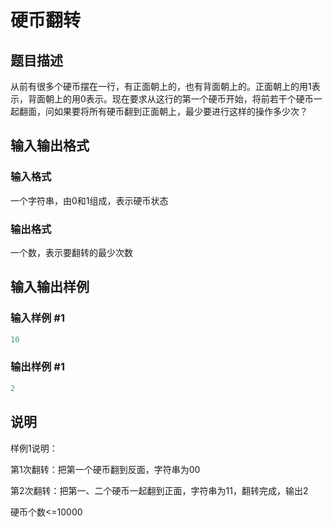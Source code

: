 # 硬币翻转

## 题目描述

从前有很多个硬币摆在一行，有正面朝上的，也有背面朝上的。正面朝上的用1表示，背面朝上的用0表示。现在要求从这行的第一个硬币开始，将前若干个硬币一起翻面，问如果要将所有硬币翻到正面朝上，最少要进行这样的操作多少次？

## 输入输出格式

### 输入格式

一个字符串，由0和1组成，表示硬币状态

### 输出格式

一个数，表示要翻转的最少次数

## 输入输出样例

### 输入样例 #1

```cpp
10
```


### 输出样例 #1

```cpp
2
```


## 说明

样例1说明：

第1次翻转：把第一个硬币翻到反面，字符串为00

第2次翻转：把第一、二个硬币一起翻到正面，字符串为11，翻转完成，输出2

硬币个数<=10000

